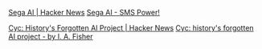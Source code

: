 
[Sega AI | Hacker News](https://news.ycombinator.com/item?id=39206529)
[Sega AI - SMS Power!](https://www.smspower.org/SegaAI/Index)

[Cyc: History's Forgotten AI Project | Hacker News](https://news.ycombinator.com/item?id=40069298)
[Cyc: history's forgotten AI project - by I. A. Fisher](https://outsiderart.substack.com/p/cyc-historys-forgotten-ai-project)
